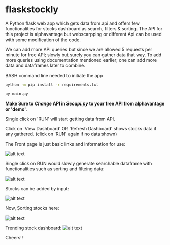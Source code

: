 # flaskstockly


A Python flask web app which gets data from api and offers few functionalities for stocks dashboard as search, filters & sorting.
The API for this project is alphavantage but webscarpping or different Api can be used with some modification of the code. 

We can add more API queries but since we are allowed 5 requests per minute for free API; slowly but surely you can gather data that way.
To add more queries using documentation mentioned earlier; one can add more data and dataframes later to combine.

BASH command line needed to initiate the app

```bash
python -m pip install -r requirements.txt
```

```bash
py main.py
```

**Make Sure to _Change_ API in _Secapi.py_ to your free API from alphavantage or 'demo'.** 

Single click on 'RUN' will start getting data from API.

Click on 'View Dashboard' OR 'Refresh Dashboard' shows stocks data if any gathered. (click on 'RUN' again if no data shown) 

The Front page is just basic links and information for use:

![alt text](https://github.com/Imsach/flaskstockly/blob/0d86fb3e63d7544410c61282cb22ca7626f3120e/screenshots/frontpage.gif)

Single click on RUN would slowly generate searchable dataframe with functionalities such as sorting and filteing data:

![alt text](https://github.com/Imsach/flaskstockly/blob/0d86fb3e63d7544410c61282cb22ca7626f3120e/screenshots/stocks-dashboard.gif)

Stocks can be added by input:

![alt text](https://github.com/Imsach/flaskstockly/blob/0d86fb3e63d7544410c61282cb22ca7626f3120e/screenshots/Add-stock.gif)

Now, Sorting stocks here: 

![alt text](https://github.com/Imsach/flaskstockly/blob/0d86fb3e63d7544410c61282cb22ca7626f3120e/screenshots/sorting-stocks.gif)

Trending stock dashboard:
![alt text](https://github.com/Imsach/flaskstockly/blob/0d86fb3e63d7544410c61282cb22ca7626f3120e/screenshots/trending-dashboard.gif)


Cheers!!


